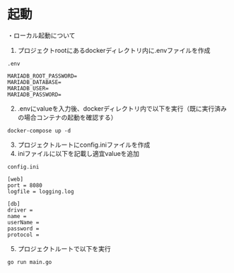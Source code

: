 # 起動
・ローカル起動について
1. プロジェクトrootにあるdockerディレクトリ内に.envファイルを作成
```
.env

MARIADB_ROOT_PASSWORD=
MARIADB_DATABASE=
MARIADB_USER=
MARIADB_PASSWORD=
```
2. .envにvalueを入力後、dockerディレクトリ内で以下を実行（既に実行済みの場合コンテナの起動を確認する）
```
docker-compose up -d
```
3. プロジェクトルートにconfig.iniファイルを作成
4. iniファイルに以下を記載し適宜valueを追加
```
config.ini

[web]
port = 8080
logfile = logging.log

[db]
driver = 
name = 
userName = 
password = 
protocol = 
```
5. プロジェクトルートで以下を実行
```
go run main.go
```